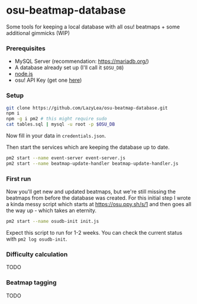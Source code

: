 # osu-beatmap-database
Some tools for keeping a local database with all osu! beatmaps + some additional gimmicks (WIP)

### Prerequisites

- MySQL Server (recommendation: https://mariadb.org/)
- A database already set up (I'll call it `$OSU_DB`)
- [node.js](https://nodejs.org/)
- osu! API Key (get one [here](https://old.ppy.sh/p/api))

### Setup

```Bash
git clone https://github.com/LazyLea/osu-beatmap-database.git
npm i
npm -g i pm2 # this might require sudo
cat tables.sql | mysql -u root -p $OSU_DB
```

Now fill in your data in `credentials.json`.

Then start the services which are keeping the database up to date.

```Bash
pm2 start --name event-server event-server.js
pm2 start --name beatmap-update-handler beatmap-update-handler.js
```

### First run

Now you'll get new and updated beatmaps, but we're still missing the beatmaps from before the database was created. For this initial step I wrote a kinda messy script which starts at https://osu.ppy.sh/s/1 and then goes all the way up - which takes an eternity. 

```Bash
pm2 start --name osudb-init init.js
```

Expect this script to run for 1-2 weeks. You can check the current status with `pm2 log osudb-init`.

### Difficulty calculation

TODO

### Beatmap tagging

TODO
